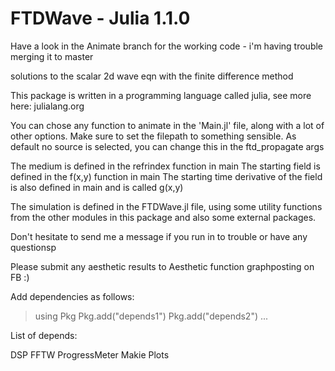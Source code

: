 # FTDWave - Julia 1.1.0

Have a look in the Animate branch for the working code - i'm having trouble merging it to master

solutions to the scalar 2d wave eqn with the finite difference method


This package is written in a programming language called julia, see more here: julialang.org

You can chose any function to animate in the 'Main.jl' file, along with a lot of other options. 
Make sure to set the filepath to something sensible. As default no source is selected, you can change this in the ftd_propagate args

The medium is defined in the refrindex function in main
The starting field is defined in the f(x,y) function in main
The starting time derivative of the field is also defined in main and is called g(x,y) 

The simulation is defined in the FTDWave.jl file, using some utility functions from the other modules in this package and also
some external packages.

Don't hesitate to send me a message if you run in to trouble or have any questionsp

Please submit any aesthetic results to Aesthetic function graphposting on FB :)

Add dependencies as follows:
> using Pkg 
> Pkg.add("depends1")
> Pkg.add("depends2")
> ...

List of depends:

DSP
FFTW
ProgressMeter
Makie
Plots

